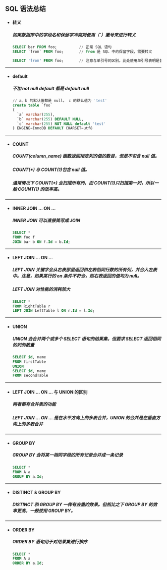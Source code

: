 ## SQL 语法总结
- #### 转义
  ##### 如果数据库中的字段名和保留字冲突则使用（\`）撇号来进行转义
  ```SQL
  SELECT bar FROM foo;          // 正常 SQL 语句
  SELECT `from` FROM foo;       // from 是 SQL 中的保留字段，需要转义

  SELECT 'from' FROM foo;       // 注意与单引号的区别，此处使用单引号表明是普通字符串，返回结果是 'from'
  ```




---
- #### default
  ##### 不加 not null default 都是 default null
  ```SQL
  // a、b 的默认值都是 null， c 的默认值为 'test'
  create table `foo`
  (  
    `a` varchar(255),
    `b` varchar(255) DEFAULT NULL,
    `c` varchar(255) NOT NULL default 'test'
  ) ENGINE=InnoDB DEFAULT CHARSET=utf8
  ```




---
- #### COUNT
  ##### COUNT(column_name) 函数返回指定列的值的数目，但是不包含 null 值。
  ##### COUNT(*) 与 COUNT(1)包含 null 值。
  ##### 通常情况下 COUNT(*) 会扫描所有列，而 COUNT(1)只扫描第一列，所以一般 COUNT(1) 的效率高。




---
- #### INNER JOIN ... ON ...
  ##### INNER JOIN 可以直接简写成 JOIN
  ```SQL
  SELECT *
  FROM foo f
  JOIN bar b ON f.Id = b.Id;
  ```


---
- #### LEFT JOIN ... ON ...
  ##### LEFT JOIN 关键字会从右表那里返回和左表相同行数的所有列，并合入左表中。注意，如果某行的 on 条件不符合，则右表返回的值均为 null。
  ##### LEFT JOIN 对性能的消耗较大
  ```SQL
  SELECT *
  FROM RightTable r
  LEFT JOIN LeftTable l ON r.Id = l.Id;
  ```


---
- #### UNION
  ##### UNION 会合并两个或多个 SELECT 语句的结果集，但要求 SELECT 返回相同的列的数量
  ```SQL
  SELECT id, name
  FROM firstTable
  UNION
  SELECT id, name
  FROM secondTable
  ```


---
- #### LEFT JOIN ... ON ... 与 UNION 的区别
  ##### 两者都有合并表的功能
  ##### LEFT JOIN ... ON ... 是在水平方向上的多表合并，UNION 的合并是在垂直方向上的多表合并




---
- #### GROUP BY
  ##### GROUP BY 会将某一相同字段的所有记录合并成一条记录
  ```SQL
  SELECT *
  FROM A a
  GROUP BY a.Id;
  ```



---
- #### DISTINCT & GROUP BY
  ##### DISTINCT 和 GROUP BY 一样有去重的效果。但相比之下 GROUP BY 的效率更高，一般使用 GROUP BY。




---
- #### ORDER BY
  ##### ORDER BY  语句用于对结果集进行排序
  ```SQL
  SELECT *
  FROM A a
  ORDER BY a.Id;
  ```
